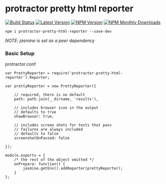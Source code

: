 # protractor pretty html reporter
[![Build Status](https://travis-ci.org/stuisme/protractor-pretty-html-reporter.svg?branch=master)](https://travis-ci.org/stuisme/protractor-pretty-html-reporter)
[![Latest Version](https://img.shields.io/github/tag/stuisme/protractor-pretty-html-reporter.svg)](https://github.com/stuisme/protractor-pretty-html-reporter)
[![NPM Version](https://img.shields.io/npm/v/protractor-pretty-html-reporter.svg)](https://npmjs.org/package/protractor-pretty-html-reporter)
[![NPM Monthly Downloads](https://img.shields.io/npm/dm/protractor-pretty-html-reporter.svg)](https://npmjs.org/package/protractor-pretty-html-reporter)

```
npm i protractor-pretty-html-reporter --save-dev
```
_NOTE: jasmine is set as a peer dependency_

### Basic Setup

protractor.conf
```
var PrettyReporter = require('protractor-pretty-html-reporter').Reporter;

var prettyReporter = new PrettyReporter({

    // required, there is no default
    path: path.join(__dirname, 'results'),

    // includes browser icon in the output
    // defaults to true
    showBrowser: true,

    // includes screen shots for tests that pass
    // failures are always included
    // defaults to false
    screenshotOnPassed: false

});

module.exports = {
    /* the rest of the object omitted */
    onPrepare: function() {
        jasmine.getEnv().addReporter(prettyReporter);
    }
};
```